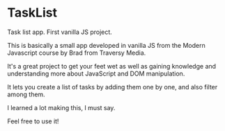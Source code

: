 # TaskList
Task list app. First vanilla JS project.

This is basically a small app developed in vanilla JS from the Modern Javascript course by Brad from Traversy Media. 

It's a great project to get your feet wet as well as gaining knowledge and understanding more about JavaScript and DOM manipulation.

It lets you create a list of tasks by adding them one by one, and also filter among them. 

I learned a lot making this, I must say.

Feel free to use it!

